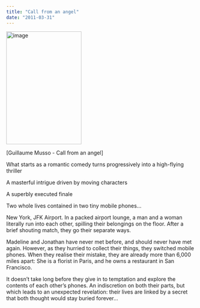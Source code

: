 ```yaml
---
title: "Call from an angel"
date: "2011-03-31"
---
```


<img width="200" height="300" src="https://www.guillaumemusso.com/sites/default/files/images/livres/5635432-623x1024.jpg" alt="image">

\[Guillaume Musso - Call from an angel]

What starts as a romantic comedy turns progressively into a high-flying thriller

A masterful intrigue driven by moving characters

A superbly executed finale

Two whole lives contained in two tiny mobile phones…

New York, JFK Airport.
In a packed airport lounge, a man and a woman literally run into each other, spilling their belongings on the floor. After a brief shouting match, they go their separate ways.

Madeline and Jonathan have never met before, and should never have met again. However, as they hurried to collect their things, they switched mobile phones. When they realise their mistake, they are already more than 6,000 miles apart: She is a florist in Paris, and he owns a restaurant in San Francisco.

It doesn’t take long before they give in to temptation and explore the contents of each other’s phones. An indiscretion on both their parts, but which leads to an unexpected revelation: their lives are linked by a secret that both thought would stay buried forever…
